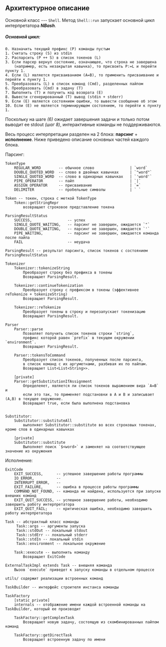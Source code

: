 ## Архитектурное описание

Основной класс --- `Shell`. Метод `Shell::run` запускает основной цикл интерпретатора **_NBash_**.

##### Основной цикл:
    0. Назначить текущий префикс (P) команды пустым
    1. Считать строку (S) из stdin
    2. Распарсить (P ++ S) в список токенов (L)
    3. Если парсер вернул состояние, означающее, что строка не завершена
        (например, есть незакрытая кавычка), то присвоить P:=L и перейти пункту 1.
    4. Если (L) является присваиванием (A=B), то применить присваивание и перейти к пункту 1.
    5. Преобразовать (L) в список команд (Cmd), разделенных пайпом
    6. Преобразовать (Cmd) в задачу (T)
    7. Выполнить (T) и получить код возврата (E)
    8. Вывести сгенерированный (T) вывод (stdin + stderr)
    9. Если (E) является состоянием ошибки, то вывести сообщение об этом
    10. Если (E) не является терминирующем состоянием, то перейти к пункту 1.

Поскольку на шаге _(6)_ ожидает завершения задачи и только потом выводит ее stdout _(шаг 8)_,
    интерактивные команды не поддерживаются.

Весь процесс интерпретации разделен на 2 блока: **парсинг** + **исполнение**.
Ниже приведено описание основных частей каждого блока.

Парсинг:
    
    TokenType
        REGULAR_WORD        -- обычное слово                | `word`
        DOUBLE_QUOTED_WORD  -- слово в двойных кавычках     | `"word"`
        SINGLE_QUOTED_WORD  -- слово в одинарных кавычках   | `'word'`
        PIPE_OPERATOR       -- пайп                         | `|`
        ASSIGN_OPERATOR     -- присваивание                 | `=`
        DELIMITER           -- пробельные символы           | ` `

    Token -- токен, строка с меткой TokenType
        Token::getStringRepr
            возвращает строковое представление токена

    ParsingResultStatus
        SUCCESS,                -- успех
        SINGLE_QUOTE_WAITING,   -- парсинг не завершен, ожидается `"`
        DOUBLE_QUOTE_WAITING,   -- парсинг не завершен, ожидается `'`
        PIPE_WAITING,           -- парсинг не завершен, ожидается команда после пайпа
        FAIL                    -- неудача

    ParsingResult -- результат парсинга, список токенов с состоянием ParsingResultStatus

    Tokenizer
        Tokenizer::tokenizeString
            Преобразует строку без префикса в токены
            Возвращает ParsingResult.

        Tokenizer::continueTokenization
            Преобразует строку с префиксом в токены (эффективнее reTokenize + tokenizeString)
            Возвращает ParsingResult.

        Tokenizer::reTokenize
            Преобразует токены в строку и перезапускает токенизацию
            Возвращает ParsingResult.

    Parser
        Parser::parse
            Позволяет получить список токенов строки `string`,
            префикс которой равен `prefix` в текущем окружении `environment`.
            Возвращает ParsingResult.

        Parser::tokensToCommand
            Преобразует список токенов, полученных после парсинга,
            в список команд с их аргуметнами, разбивая их по пайпам.
            Возвращает List<List<String>>.

        [private]
        Parser::getSubstitutionIfAssignment
            Определеяет, является ли список токенов выражением вида `A=B` и
            если это так, то применяет подстановки в A и B и записывает (A,B) в текущее окружение.
            Возвращает true, если была выполнена подстановка


    Substitutor:
        Substitutor::substituteAll
            выполняет Substitutor::substitute во всех строковых токенах, кроме слов в одинарных кавычках

        [private]
        Substitutor::substitute
            Выполняет поиск `$<word>` и заменяет на соответствующее значение из окружения



Исполнение:

    ExitCode
        EXIT_SUCCESS,      -- успешное завершение работы программы
        IO_ERROR,          --
        INTERRUPT_ERROR,   --
        EXIT_FAILURE,      -- ошибка в процессе работы программы
        COMMAND_NOT_FOUND, -- каманда не найдена, используется при запуске внешних команд
        EXIT_QUIT_SUCCESS, -- успешное завершение работы, необходимо завершить работу интерпретатора
        EXIT_QUIT_FAIL;    -- критическая ошибка, необходимо завершить работу интерпретатора

    Task -- абстрактный класс команды
         Task::args -- аргументы запуска
         Task::stdOut -- локальный stdout
         Task::stdErr -- локальный stderr
         Task::stdIn -- локальный stdin
         Task::environment -- локальное окружение

        Task::execute -- выполнить команду
            Возвращает ExitCode

    ExternalTaskImpl extends Task -- внешняя команда
        Вызов `execute` приведет к запуску команды в отдельном процессе

    utils/ содержит реализации встроенных команд

    TaskBuilder -- интерфейс строителя инстанса команды

    TaskFactory
        [static private]
        internals -- отображение имени каждой встроенной команды на TaskBuilder, который ее производит

        TaskFactory::getComplexTask
            Возвращает новую задачу, состоящую из скомбинированных пайпом команд

        TaskFactory::getDirectTask
            Возвращает встроенную задачу по имени
